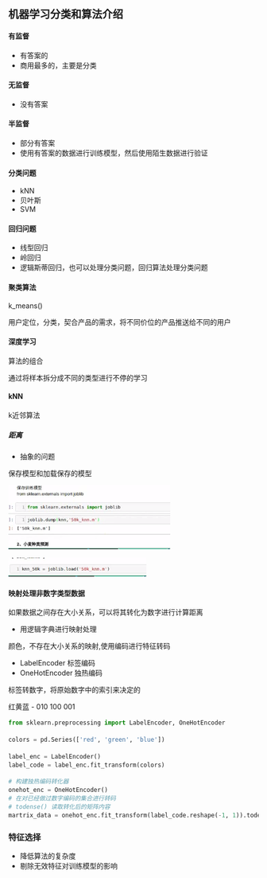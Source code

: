 ## 机器学习分类和算法介绍

#### 有监督

- 有答案的
- 商用最多的，主要是分类

#### 无监督

- 没有答案

#### 半监督

- 部分有答案
- 使用有答案的数据进行训练模型，然后使用陌生数据进行验证





#### 分类问题

- kNN
- 贝叶斯
- SVM

#### 回归问题

- 线型回归
- 岭回归
- 逻辑斯蒂回归，也可以处理分类问题，回归算法处理分类问题



#### 聚类算法

k_means()

用户定位，分类，契合产品的需求，将不同价位的产品推送给不同的用户



#### 深度学习

算法的组合

通过将样本拆分成不同的类型进行不停的学习





#### kNN

k近邻算法

##### 距离

- 抽象的问题

保存模型和加载保存的模型

![53174583459](assets/1531745834596.png)

![53174581930](assets/1531745819308.png)





#### 映射处理非数字类型数据

如果数据之间存在大小关系，可以将其转化为数字进行计算距离

-   用逻辑字典进行映射处理



颜色，不存在大小关系的映射,使用编码进行特征转码

- LabelEncoder  标签编码
- OneHotEncoder   独热编码

标签转数字，将原始数字中的索引来决定的

红黄蓝 -  010 100 001

```python
from sklearn.preprocessing import LabelEncoder, OneHotEncoder

colors = pd.Series(['red', 'green', 'blue'])

label_enc = LabelEncoder()
label_code = label_enc.fit_transform(colors)

# 构建独热编码转化器
onehot_enc = OneHotEncoder()
# 在对已经做过数字编码的集合进行转码
# todense() 读取转化后的矩阵内容
martrix_data = onehot_enc.fit_transform(label_code.reshape(-1, 1)).todense()
```





### 特征选择

-   降低算法的复杂度
-   剔除无效特征对训练模型的影响



